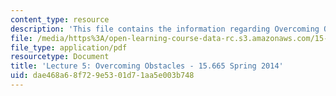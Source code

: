 ```yaml
---
content_type: resource
description: 'This file contains the information regarding Overcoming Obstacles. '
file: /media/https%3A/open-learning-course-data-rc.s3.amazonaws.com/15-665-power-and-negotiation-spring-2014/dae468a68f729e5301d71aa5e003b748_MIT15_665S14_Class_5_Lect.pdf
file_type: application/pdf
resourcetype: Document
title: 'Lecture 5: Overcoming Obstacles - 15.665 Spring 2014'
uid: dae468a6-8f72-9e53-01d7-1aa5e003b748
---
```


